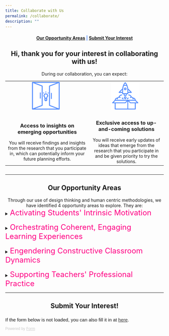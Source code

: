 ```yaml
---
title: Collaborate with Us
permalink: /collaborate/
description: ""
---
```

<center><h4 style="color:#578ffe;"><a href="#opportunity">Our Opportunity Areas</a>  |  <a href="#interest">Submit Your Interest</a></h4></center>

<center><h2>Hi, thank you for your interest in collaborating with us!</h2></center>

<center>During our collaboration, you can expect:</center>
<div style="overflow-x:auto;">
<table>
  <tbody><tr>
    <td style="text-align: center"><img src="/images/Collaborate/opportunity.png" style="width:35%; display: inline; margin-right:0.5rem"></td>
    <td style="text-align: center"><img src="/images/Collaborate/rocket-launch.png" style="width:40%; display: inline; margin-right:0.5rem"></td>
  </tr>
  <tr>
		<td style="text-align: center"><h3>Access to insights on emerging opportunities</h3>You will receive findings and insights from the research that you participate in, which can potentially inform your future planning efforts.</td>
		<td style="text-align: center"><h3>Exclusive access to up-and-coming solutions</h3>You will receive early updates of ideas that emerge from the research that you participate in and be given priority to try the solutions.</td>
  </tr>
</tbody></table>
	</div>

----------

<center><h2 id="opportunity">Our Opportunity Areas</h2></center>
<center>Through our use of design thinking and human centric methodologies, we have identified 4 opportunity areas to explore. They are:</center>

<details>
	<summary><font style="color:#ff0082;" size="+2">Activating Students' Intrinsic Motivation</font></summary><font size="+1">
<center>Encouraging discovery of interests and strengths, student autonomy in learning, and appetite for individual expression and growth through:</center>
<div style="overflow-x:auto;">
	<table cellspacing="3" cellpadding="3" border="0">
	<tbody><tr>
		<td style="text-align: center"><b><a href="https://sites.google.com/moe.edu.sg/lg21/home">Learning Gamified (released product)</a></b></td>
		<td style="text-align: center">How might we...</td>
	</tr>
	<tr>
		<td style="text-align: center"><b>Monitoring and Self-regulation in Practical-based Lessons</b></td>
		<td style="text-align: center">How might we help teachers effectively monitor and guide all students in a practical (Science, PE, Art, etc.) lesson?</td>
	</tr>
</tbody></table>
	</div>
</font></details>

<br>

<details>
<summary><font style="color:#ff0082;" size="+2">Orchestrating Coherent, Engaging Learning Experiences</font></summary><font size="+1">
<center>Regulating and managing momentum and connections within or across learning activities and better understanding of students needs to improve student engagement and focus through:</center>
<div style="overflow-x:auto;">
<table>
  <tbody><tr>
    <th style="text-align: center"><img src="/images/Collaborate/opportunity.png" style="width:30%; display: inline; margin-right:0.5rem"></th>
		<th style="text-align: center"><b>Learning Gamified</b>
			<br>How might we...</th>
  </tr>
  <tr>
		<td style="text-align: center"><h3><img src="/images/Collaborate/rocket-launch.png" style="width:40%; display: inline; margin-right:0.5rem"></h3></td>
		<td style="text-align: center"><b>Monitoring and Self-Regulation in Practical-based Lessons</b>
			<br>How might we...</td>
  </tr>
</tbody></table>
	</div>
</font></details>

<br>

<details>
<summary><font style="color:#ff0082;" size="+2">Engendering Constructive Classroom Dynamics</font></summary><font size="+1">
<center>Enabling a teacher's sphere of influence to permeate the entire class and balancing teacher's authority and students' voice to ensure collective ownership of the teaching and learning process through:</center>
<div style="overflow-x:auto;">
<table>
  <tbody><tr>
    <th style="text-align: center"><img src="/images/Collaborate/opportunity.png" style="width:30%; display: inline; margin-right:0.5rem"></th>
		<th style="text-align: center"><b>Learning Gamified</b>
			<br>How might we...</th>
  </tr>
  <tr>
		<td style="text-align: center"><h3><img src="/images/Collaborate/rocket-launch.png" style="width:40%; display: inline; margin-right:0.5rem"></h3></td>
		<td style="text-align: center"><b>Monitoring and Self-Regulation in Practical-based Lessons</b>
			<br>How might we...</td>
  </tr>
</tbody></table>
	</div>
</font></details>

<br>

<details>
<summary><font style="color:#ff0082;" size="+2">Supporting Teachers' Professional Practice</font></summary><font size="+1">
<center>Augmenting teachers’ instructional effectiveness and student support strategies with readily deployable technology-enabled solutions through:</center>
<div style="overflow-x:auto;">
<table>
  <tbody><tr>
    <th style="text-align: center"><img src="/images/Collaborate/opportunity.png" style="width:30%; display: inline; margin-right:0.5rem"></th>
		<th style="text-align: center"><b>Learning Gamified</b>
			<br>How might we...</th>
  </tr>
  <tr>
		<td style="text-align: center"><h3><img src="/images/Collaborate/rocket-launch.png" style="width:40%; display: inline; margin-right:0.5rem"></h3></td>
		<td style="text-align: center"><b>Monitoring and Self-Regulation in Practical-based Lessons</b>
			<br>How might we...</td>
  </tr>
</tbody></table>
	</div>
</font></details>

---------

<center><h2 id="interest">Submit Your Interest!</h2></center>
<div style="font-family: Sans-Serif; font-size: 15px; color: #000; opacity: 0.9; padding-top: 5px; padding-bottom: 8px;"> If the form below is not loaded, you can also fill it in at <a href="https://form.gov.sg/64219949b69f640012ee18ea">here</a>. </div>   <div style="font-family: Sans-Serif; font-size: 12px; color: #999; opacity: 0.5; padding-top: 5px;"> Powered by <a style="color: #999" href="https://form.gov.sg">Form</a> </div>